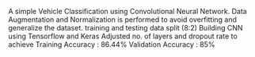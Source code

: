 A simple Vehicle Classification using Convolutional Neural Network.
Data Augmentation and Normalization is performed to avoid overfitting and generalize the dataset.
training and testing data split (8:2)
Building CNN using Tensorflow and Keras
Adjusted no. of layers and dropout rate to achieve 
                          Training Accuracy : 86.44%
                          Validation Accuracy : 85%
